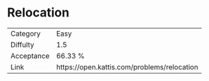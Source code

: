 # Relocation

<table>
    <tr>
        <td>Category</td>
        <td>Easy</td>
    </tr>
    <tr>
        <td>Diffulty</td>
        <td>1.5</td>
    </tr>
    <tr>
        <td>Acceptance</td>
        <td>66.33 %</td>
    </tr>
    <tr>
        <td>Link</td>
        <td>https://open.kattis.com/problems/relocation</td>
    </tr>
</table>
